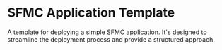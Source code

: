 # SFMC Application Template

A template for deploying a simple SFMC application. It's designed to streamline the deployment process and provide a structured approach.
